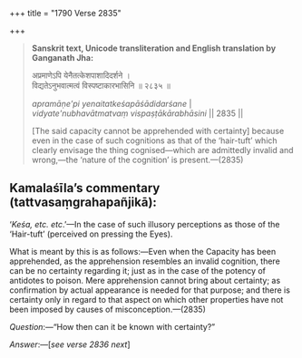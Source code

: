 +++
title = "1790 Verse 2835"

+++
> **Sanskrit text, Unicode transliteration and English translation by Ganganath Jha:** 
>
> अप्रमाणेऽपि येनैतत्केशपाशादिदर्शने ।  
> विद्यतेऽनुभवात्मत्वं विस्पष्टाकारभासिनि ॥ २८३५ ॥ 
>
> *apramāṇe'pi yenaitatkeśapāśādidarśane* \|  
> *vidyate'nubhavātmatvaṃ vispaṣṭākārabhāsini* \|\| 2835 \|\| 
>
> [The said capacity cannot be apprehended with certainty] because even in the case of such cognitions as that of the ‘hair-tuft’ which clearly envisage the thing cognised—which are admittedly invalid and wrong,—the ‘nature of the cognition’ is present.—(2835)



## Kamalaśīla’s commentary (tattvasaṃgrahapañjikā):

‘*Keśa, etc. etc*.’—In the case of such illusory perceptions as those of the ‘Hair-tuft’ (perceived on pressing the Eyes).

What is meant by this is as follows:—Even when the Capacity has been apprehended, as the apprehension resembles an invalid cognition, there can be no certainty regarding it; just as in the case of the potency of antidotes to poison. Mere apprehension cannot bring about certainty; as confirmation by actual appearance is needed for that purpose; and there is certainty only in regard to that aspect on which other properties have not been imposed by causes of misconception.—(2835)

*Question*:—“How then can it be known with certainty?”

*Answer*:—[*see verse 2836 next*]


